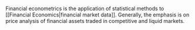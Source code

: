 Financial econometrics is the application of statistical methods to [[Financial Economics|financial market data]]. Generally, the emphasis is on price analysis of financial assets traded in competitive and liquid markets.